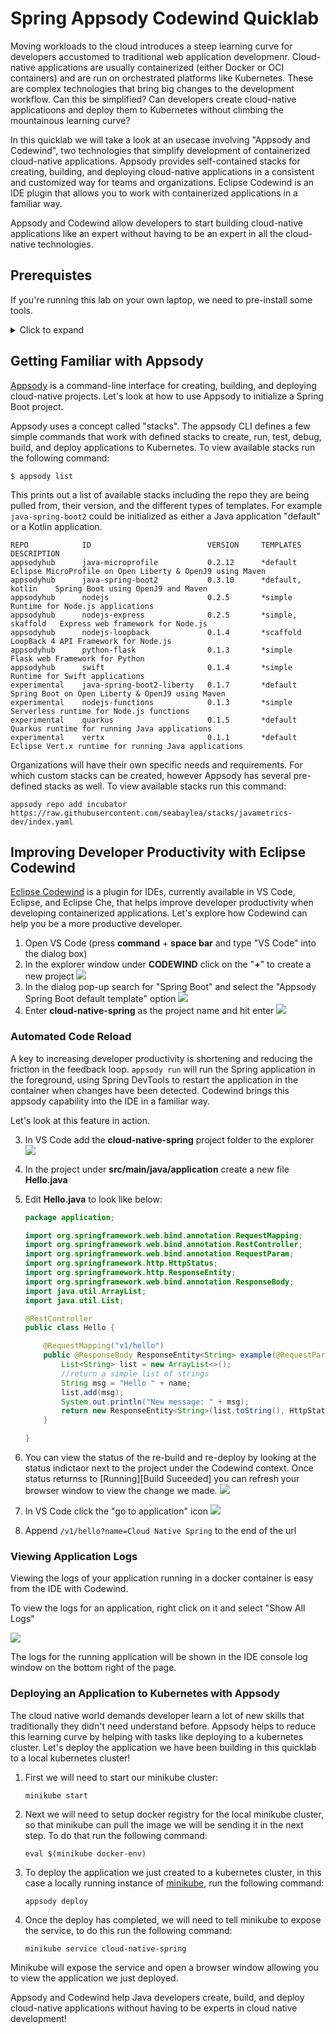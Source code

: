 # Spring Appsody Codewind Quicklab

Moving workloads to the cloud introduces a steep learning curve for developers accustomed to traditional web application developmenr. Cloud-native applications are usually containerized (either Docker or OCI containers) and are run on orchestrated platforms like Kubernetes. These are complex technologies that bring big changes to the development workflow. Can this be simplified? Can developers create cloud-native applicatioons and deploy them to Kubernetes without climbing the mountainous learning curve? 

In this quicklab we will take a look at an usecase involving "Appsody and Codewind", two technologies that simplify development of containerized cloud-native applications. Appsody provides self-contained stacks for creating, building, and deploying cloud-native applications in a consistent and customized way for teams and organizations. Eclipse Codewind is an IDE plugin that allows you to work with containerized applications in a familiar way.

Appsody and Codewind allow developers to start building cloud-native applications like an expert without having to be an expert in all the cloud-native technologies. 

## Prerequistes

If you're running this lab on your own laptop, we need to pre-install some tools.

<details>
  <summary>Click to expand</summary>
  
### Configure Local System

This quicklab requires the following tools: 

1. Install Docker
2. Install minikube
3. Install Appsody
4. Install VS Code
5. 	Install VS Code codewind extension
6. Install VS Code java extension

We recommend working with the latest available version of each.

</details>

## Getting Familiar with Appsody

[Appsody](https://appsody.dev/) is a command-line interface for creating, building, and deploying cloud-native projects. Let's look at how to use Appsody to initialize a Spring Boot project. 

Appsody uses a concept called "stacks". The appsody CLI defines a few simple commands that work with defined stacks to create, run, test, debug, build, and deploy applications to Kubernetes. To view available stacks run the following command:

```
$ appsody list
```

This prints out a list of available stacks including the repo they are being pulled from, their version, and the different types of templates. For example `java-spring-boot2` could be initialized as either a Java application "default" or a Kotlin application.

```
REPO        	ID                       	VERSION  	TEMPLATES        	DESCRIPTION                                              
appsodyhub  	java-microprofile        	0.2.12   	*default         	Eclipse MicroProfile on Open Liberty & OpenJ9 using Maven
appsodyhub  	java-spring-boot2        	0.3.10   	*default, kotlin 	Spring Boot using OpenJ9 and Maven                       
appsodyhub  	nodejs                   	0.2.5    	*simple          	Runtime for Node.js applications                         
appsodyhub  	nodejs-express           	0.2.5    	*simple, skaffold	Express web framework for Node.js                        
appsodyhub  	nodejs-loopback          	0.1.4    	*scaffold        	LoopBack 4 API Framework for Node.js                     
appsodyhub  	python-flask             	0.1.3    	*simple          	Flask web Framework for Python                           
appsodyhub  	swift                    	0.1.4    	*simple          	Runtime for Swift applications                           
experimental	java-spring-boot2-liberty	0.1.7    	*default         	Spring Boot on Open Liberty & OpenJ9 using Maven         
experimental	nodejs-functions         	0.1.3    	*simple          	Serverless runtime for Node.js functions                 
experimental	quarkus                  	0.1.5    	*default         	Quarkus runtime for running Java applications            
experimental	vertx                    	0.1.1    	*default         	Eclipse Vert.x runtime for running Java applications   
```

Organizations will have their own specific needs and requirements. For which custom stacks can be created, however Appsody has several pre-defined stacks as well. To view available stacks run this command:

``` 
appsody repo add incubator https://raw.githubusercontent.com/seabaylea/stacks/javametrics-dev/index.yaml
```

## Improving Developer Productivity with Eclipse Codewind

[Eclipse Codewind](https://www.eclipse.org/codewind/) is a plugin for IDEs, currently available in VS Code, Eclipse, and Eclipse Che, that helps improve developer productivity when developing containerized applications. Let's explore how Codewind can help you be a more productive developer.

1. Open VS Code (press **command** + **space bar** and type "VS Code" into the dialog box)
2. In the explorer window under **CODEWIND** click on the "**+**" to create a new project
	![](images/codewind-explorer.png)
3. In the dialog pop-up search for "Spring Boot" and select the "Appsody Spring Boot default template" option	![](images/codewind-new-project.png)
4. Enter **cloud-native-spring** as the project name and hit enter
	![](images/codewind-new-project-part2.png)

### Automated Code Reload

A key to increasing developer productivity is shortening and reducing the friction in the feedback loop. `appsody run` will run the Spring application in the foreground, using Spring DevTools to restart the application in the container when changes have been detected. Codewind brings this appsody capability into the IDE in a familiar way.  

Let's look at this feature in action.

3. In VS Code add the **cloud-native-spring** project folder to the explorer
	![](images/add-folder.png)
4. 	In the project under **src/main/java/application** create a new file **Hello.java**
5. Edit **Hello.java** to look like below:
	
	```java
	package application;
	
	import org.springframework.web.bind.annotation.RequestMapping;
	import org.springframework.web.bind.annotation.RestController;
	import org.springframework.web.bind.annotation.RequestParam;
	import org.springframework.http.HttpStatus;
	import org.springframework.http.ResponseEntity;
	import org.springframework.web.bind.annotation.ResponseBody;
	import java.util.ArrayList;
	import java.util.List;
	
	@RestController
	public class Hello {
	
	    @RequestMapping("v1/hello")
	    public @ResponseBody ResponseEntity<String> example(@RequestParam("name") String name) {
	        List<String> list = new ArrayList<>();
	        //return a simple list of strings
	        String msg = "Hello " + name;
	        list.add(msg);
	        System.out.println("New message: " + msg);
	        return new ResponseEntity<String>(list.toString(), HttpStatus.OK);
	    }
	
	}
	```
6. You can view the status of the re-build and re-deploy by looking at the status indictaor next to the project under the Codewind context. Once status returnss to [Running][Build Suceeded] you can refresh your browser window to view the change we made. 
	![](images/project-status.png)	
1. In VS Code click the "go to application" icon	![](images/open-project.png)
2. Append `/v1/hello?name=Cloud Native Spring` to the end of the url

### Viewing Application Logs

Viewing the logs of your application running in a docker container is easy from the IDE with Codewind. 

To view the logs for an application, right click on it and select "Show All Logs" 

![](images/show-logs.png)

The logs for the running application will be shown in the IDE console log window on the bottom right of the page. 

### Deploying an Application to Kubernetes with Appsody 

The cloud native world demands developer learn a lot of new skills that traditionally they didn't need understand before. Appsody helps to reduce this learning curve by helping with tasks like deploying to a kubernetes cluster. Let's deploy the application we have been building in this quicklab to a local kubernetes cluster!

1. First we will need to start our minikube cluster:

	```
	minikube start
	```

1. Next we will need to setup docker registry for the local minikube cluster, so that minikube can pull the image we will be sending it in the next step. To do that run the following command:

	```
	eval $(minikube docker-env)
	```

1. To deploy the application we just created to a kubernetes cluster, in this case a locally running instance of [minikube](https://github.com/kubernetes/minikube), run the following command:

	```
	appsody deploy
	``` 

1. Once the deploy has completed, we will need to tell minikube to expose the service, to do this run the following command:

	```
	minikube service cloud-native-spring
	```

Minikube will expose the service and open a browser window allowing you to view the application we just deployed.

Appsody and Codewind help Java developers create, build, and deploy cloud-native applications without having to be experts in cloud native development!

